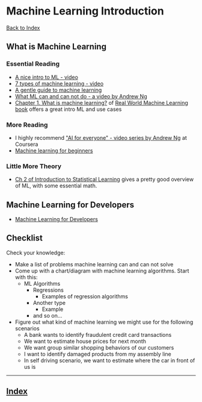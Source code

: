 # Machine Learning  Introduction

[Back to Index](README.md)

## What is Machine Learning

### Essential Reading

- [A nice intro to ML - video](https://youtu.be/HcqpanDadyQ)
- [7 types of machine learning - video](https://youtu.be/nKW8Ndu7Mjw)
- [A gentle guide to machine learning](https://monkeylearn.com/blog/gentle-guide-to-machine-learning/)
- [What ML can and can not do - a video by Andrew Ng](https://www.coursera.org/lecture/ai-for-everyone/what-machine-learning-can-and-cannot-do-rv1fW)
- [Chapter 1. What is machine learning?](https://learning.oreilly.com/library/view/real-world-machine-learning/9781617291920/kindle_split_011.html) of [Real World Machine Learning book](https://learning.oreilly.com/library/view/real-world-machine-learning/9781617291920/) offers a great intro ML and use cases

### More Reading

- I highly recommend ["AI for everyone" - video series by Andrew Ng](https://www.coursera.org/learn/ai-for-everyone) at Coursera
- [Machine learning for beginners](https://towardsdatascience.com/machine-learning-for-beginners-d247a9420dab)

### Little More Theory

- [Ch 2 of Introduction to Statistical Learning](http://faculty.marshall.usc.edu/gareth-james/ISL/) gives a pretty good overview of ML, with some essential math.

## Machine Learning for Developers

- [Machine Learning for Developers
](https://machinelearningmastery.com/machine-learning-for-programmers/)

## Checklist

Check your knowledge:

* Make a list of problems machine learning can and can not solve
* Come up with a chart/diagram with machine learning algorithms.  Start with this:
  - ML Algorithms
    - Regressions
      - Examples of regression algorithms
    - Another type
      - Example
    - and so on...
* Figure out what kind of machine learning we might use for the following scenarios
  - A bank wants to identify fraudulent credit card transactions
  - We want to estimate house prices for next month
  - We want group similar shopping behaviors of our customers
  - I want to identify damaged products from my assembly line
  - In self driving scenario, we want to estimate where the car in front of us is

---

## [Index](README.md)
